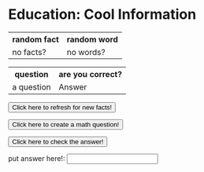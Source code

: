 <h1>Education: Cool Information</h1>

<html>
<body>

<table style="width:100%">
  <tr>
    <th>random fact</th>
    <th>random word</th>
  </tr>
  <tr>
    <td id = "a">no facts?</td>
    <td id = "b">no words?</td>

  </tr>
  <tr>
</tr>
</table>


<table style="width:100%">
  <tr>
    <th>question</th>
    <th>are you correct?</th>
  </tr>
  <tr>
    <td id = "question">a question</td>
    <td id = "correct?">Answer</td>

  </tr>
  <tr>
</tr>
</table>



 <script type="text/javascript" 
src="data4justin'sfeature.js"> // get data from outside file

</script>

<script>
function question(){
  random3 = Math.floor(Math.random() * quest.length); 

  questout = (random, quest[random3]);

  questoutQ = questout.question;
  
  questoutANS = questout.correctAnswer;

  document.getElementById("question").innerHTML = (questoutQ);
  alert("new question made!")
}

function test(ans){
  ans = useranswer.value;
  
  if (ans == (questoutANS)) {
  
  alert("right!");
  
  document.getElementById("correct?").innerHTML = 
(questoutANS);
  

  } else {
  
  alert("wrong answer!");
  x = 1
  while(true) {
    
    userInput = prompt(" Now think about the question and enter the correct answer this time");
  
  if (userInput == questoutANS) {
    
    alert("good job...")
    document.getElementById("correct?").innerHTML = 
(questoutANS);
    break;
  }
  x = x + 1;
  alert("how many times until you get it right? you have failed this question " + (x) + " times now!");
}
  }
    }



 /*function question(ans) {
  randquestion = ("test")
  randans = ("test2")
  i = 5
  var useranswer = letter1.value;
  while i == 1 {
    if useranswer = ("test2") {
      document.getelementbyid("right") = ("right!")
    }
  }
} */

random = Math.floor(Math.random() * facts.length);  // get random element from the lists in outside data (thks stack overflow)
random2 = Math.floor(Math.random() * words.length); 


factout = (random, facts[random]) //assign random 
wordout = (random, words[random2])



document.getElementById("a").innerHTML = (factout); 
document.getElementById("b").innerHTML = (wordout);


function reset() {
  window.location.reload();
}


</script> 

<button onclick="reset()">Click here to refresh for new facts!</button>



<button onclick="question()">Click here to create a math question!</button>

<button onclick="test()">Click here to check the answer!</button>


 <p><label>
        put answer here!:
        <input type="text" name="letter1" id="useranswer">
    </label></p>


 <!-- <p><label>
        score:
        <input type="text" name="letter2" id="letter2">
    </label></p> -->

<script>

function store_data() {

var naMe1 = letter1.value;
var sCore1 = letter2.value;

alert("updated!");

document.getElementById("name").innerHTML = (naMe1); 
document.getElementById("score").innerHTML = (sCore1); 


}



</script>

 <!-- <p><button onclick="store_data()">add names and score</button></p> -->

</body>

</html>